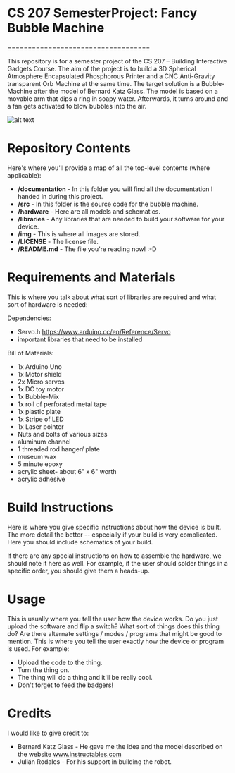 # CS 207 SemesterProject: Fancy Bubble Machine
===================================

This repository is for a semester project of the CS 207 – Building Interactive Gadgets
Course. The aim of the project is to build a 3D Spherical Atmosphere Encapsulated Phosphorous
Printer and a CNC Anti-Gravity transparent Orb Machine at the same time. The
target solution is a Bubble-Machine after the model of Bernard Katz Glass. The model is based on a movable arm that dips
a ring in soapy water. Afterwards, it turns around and a fan gets activated to blow bubbles into the air.


![alt text][pic1]

[pic1]: https://github.com/Risnar/CS207SemesterProject/tree/master/img/exampleEndProduct.jpg "Example Image"

Repository Contents
============
Here's where you'll provide a map of all the top-level contents (where applicable):

* **/documentation** - In this folder you will find all the documentation I handed in during this project.
* **/src** - In this folder is the source code for the bubble machine.
* **/hardware** - Here are all models and schematics.
* **/libraries** - Any libraries that are needed to build your software for your device.
* **/img** - This is where all images are stored.
* **/LICENSE** - The license file.
* **/README.md** - The file you're reading now! :-D

Requirements and Materials
============

This is where you talk about what sort of libraries are required and what sort of hardware is needed:

Dependencies:
* Servo.h https://www.arduino.cc/en/Reference/Servo
* important libraries that need to be installed

Bill of Materials:
* 1x Arduino Uno
* 1x Motor shield
* 2x Micro servos
* 1x DC toy motor
* 1x Bubble-Mix
* 1x roll of perforated metal tape
* 1x plastic plate
* 1x Stripe of LED
* 1x Laser pointer
* Nuts and bolts of various sizes
* aluminum channel
* 1 threaded rod hanger/ plate
* museum wax
* 5 minute epoxy
* acrylic sheet- about 6" x 6" worth
* acrylic adhesive

Build Instructions
==================

Here is where you give specific instructions about how the device is built. The more detail the better -- especially if your build is very complicated. Here you should include schematics of your build.

If there are any special instructions on how to assemble the hardware, we should note it here as well. For example, if the user should solder things in a specific order, you should give them a heads-up.


Usage
=====
This is usually where you tell the user how the device works. Do you just upload the software and flip a switch? What sort of things does this thing do? Are there alternate settings / modes / programs that might be good to mention. This is where you tell the user exactly how the device or program is used. For example:

* Upload the code to the thing.
* Turn the thing on.
* The thing will do a thing and it'll be really cool.
* Don't forget to feed the badgers!

Credits
=======
I would like to give credit to:

* Bernard Katz Glass - He gave me the idea and the model described on the website www.instructables.com
* Julián Rodales - For his support in building the robot.
